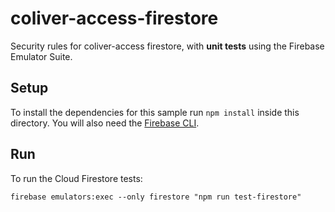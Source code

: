 # coliver-access-firestore

Security rules for coliver-access firestore, with **unit tests** using the Firebase Emulator Suite.

## Setup

To install the dependencies for this sample run `npm install` inside this directory.
You will also need the [Firebase CLI](https://firebase.google.com/docs/cli).

## Run

To run the Cloud Firestore tests:

```
firebase emulators:exec --only firestore "npm run test-firestore"
```
